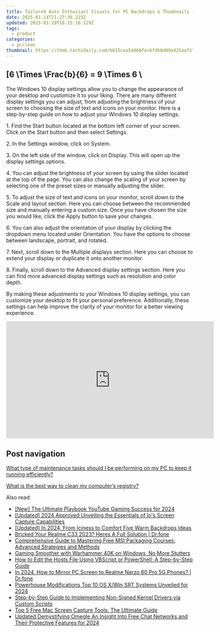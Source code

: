 ```yaml
---
title: Tailored Auto Enthusiast Visuals for PC Backdrops & Thumbnails - YL Digital Innovations
date: 2025-01-14T21:27:36.215Z
updated: 2025-01-20T16:15:16.129Z
tags:
  - product
categories:
  - pcclean
thumbnail: https://thmb.techidaily.com/b815cea54066fecbfdb8d09a425aaf17a53c85016a043f7f7cbe8c68c234f33d.png
---
```


## \[6 \Times \Frac{b}{6} = 9 \Times 6 \

The Windows 10 display settings allow you to change the appearance of your desktop and customize it to your liking. There are many different display settings you can adjust, from adjusting the brightness of your screen to choosing the size of text and icons on your monitor. Here is a step-by-step guide on how to adjust your Windows 10 display settings. 

1\. Find the Start button located at the bottom left corner of your screen. Click on the Start button and then select Settings.

2\. In the Settings window, click on System.

3\. On the left side of the window, click on Display. This will open up the display settings options. 

4\. You can adjust the brightness of your screen by using the slider located at the top of the page. You can also change the scaling of your screen by selecting one of the preset sizes or manually adjusting the slider.

5\. To adjust the size of text and icons on your monitor, scroll down to the Scale and layout section. Here you can choose between the recommended size and manually entering a custom size. Once you have chosen the size you would like, click the Apply button to save your changes.

6\. You can also adjust the orientation of your display by clicking the dropdown menu located under Orientation. You have the options to choose between landscape, portrait, and rotated.

7\. Next, scroll down to the Multiple displays section. Here you can choose to extend your display or duplicate it onto another monitor.

8\. Finally, scroll down to the Advanced display settings section. Here you can find more advanced display settings such as resolution and color depth. 

By making these adjustments to your Windows 10 display settings, you can customize your desktop to fit your personal preference. Additionally, these settings can help improve the clarity of your monitor for a better viewing experience.

<!-- affiliate ads begin -->
<iframe width="560" height="315" src="https://www.youtube.com/embed/hZsnjxeSh1U?si=hZIfzQPDNX5KtOCg" title="YouTube video player" frameborder="0" allow="accelerometer; autoplay; clipboard-write; encrypted-media; gyroscope; picture-in-picture; web-share" referrerpolicy="strict-origin-when-cross-origin" allowfullscreen></iframe>
<!-- affiliate ads end -->

## Post navigation

[What type of maintenance tasks should I be performing on my PC to keep it running efficiently?](https://tools.techidaily.com/pcclean/products/)

[What is the best way to clean my computer’s registry?](https://tools.techidaily.com/pcclean/products/)

<ins class="adsbygoogle"
     style="display:block"
     data-ad-format="autorelaxed"
     data-ad-client="ca-pub-7571918770474297"
     data-ad-slot="1223367746"></ins>

<ins class="adsbygoogle"
     style="display:block"
     data-ad-client="ca-pub-7571918770474297"
     data-ad-slot="8358498916"
     data-ad-format="auto"
     data-full-width-responsive="true"></ins>

<span class="atpl-alsoreadstyle">Also read:</span>
<div><ul>
<li><a href="https://youtube-lab.techidaily.com/he-ultimate-playbook-youtube-gaming-success-for-2024/"><u>[New] The Ultimate Playbook YouTube Gaming Success for 2024</u></a></li>
<li><a href="https://visual-screen-recording.techidaily.com/updated-2024-approved-unveiling-the-essentials-of-ios-screen-capture-capabilities/"><u>[Updated] 2024 Approved Unveiling the Essentials of Io's Screen Capture Capabilities</u></a></li>
<li><a href="https://youtube-tips.techidaily.com/ed-in-2024-from-iciness-to-comfort-five-warm-backdrops-ideas/"><u>[Updated] In 2024, From Iciness to Comfort Five Warm Backdrops Ideas</u></a></li>
<li><a href="https://howto.techidaily.com/bricked-your-realme-c33-2023-heres-a-full-solution-drfone-by-drfone-fix-android-problems-fix-android-problems/"><u>Bricked Your Realme C33 2023? Heres A Full Solution | Dr.fone</u></a></li>
<li><a href="https://win-exclusive.techidaily.com/comprehensive-guide-to-mastering-free-msi-packaging-courses-advanced-strategies-and-methods/"><u>Comprehensive Guide to Mastering Free MSI Packaging Courses: Advanced Strategies and Methods</u></a></li>
<li><a href="https://win11-tips.techidaily.com/gaming-smoother-with-warhammer-40k-on-windows-no-more-stutters/"><u>Gaming Smoother with Warhammer 40K on Windows, No More Stutters</u></a></li>
<li><a href="https://win-exclusive.techidaily.com/how-to-edit-the-hosts-file-using-vbscript-or-powershell-a-step-by-step-guide/"><u>How to Edit the Hosts File Using VBScript or PowerShell: A Step-by-Step Guide</u></a></li>
<li><a href="https://screen-mirror.techidaily.com/in-2024-how-to-mirror-pc-screen-to-realme-narzo-60-pro-5g-phones-drfone-by-drfone-android/"><u>In 2024, How to Mirror PC Screen to Realme Narzo 60 Pro 5G Phones? | Dr.fone</u></a></li>
<li><a href="https://extra-skills.techidaily.com/powerhouse-modifications-top-10-os-xwin-srt-systems-unveiled-for-2024/"><u>Powerhouse Modifications Top 10 OS X/Win SRT Systems Unveiled for 2024</u></a></li>
<li><a href="https://win-exclusive.techidaily.com/step-by-step-guide-to-implementing-non-signed-kernel-drivers-via-custom-scripts/"><u>Step-by-Step Guide to Implementing Non-Signed Kernel Drivers via Custom Scripts</u></a></li>
<li><a href="https://win-exclusive.techidaily.com/top-5-free-mac-screen-capture-tools-the-ultimate-guide/"><u>Top 5 Free Mac Screen Capture Tools: The Ultimate Guide</u></a></li>
<li><a href="https://audio-shaping.techidaily.com/updated-demystifying-omegle-an-insight-into-free-chat-networks-and-their-protective-features-for-2024/"><u>Updated Demystifying Omegle An Insight Into Free Chat Networks and Their Protective Features for 2024</u></a></li>
</ul></div>

